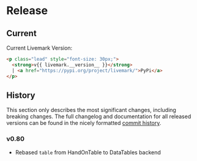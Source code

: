 # Release

## Current

Current Livemark Version:

```html markup
<p class="lead" style="font-size: 30px;">
  <strong>v{{ livemark.__version__ }}</strong>
  | <a href="https://pypi.org/project/livemark/">PyPi</a>
</p>
```

## History

This section only describes the most significant changes, including breaking changes. The full changelog and documentation for all released versions can be found in the nicely formatted [commit history](https://github.com/frictionlessdata/livemark/commits/main).

### v0.80

- Rebased `table` from HandOnTable to DataTables backend
